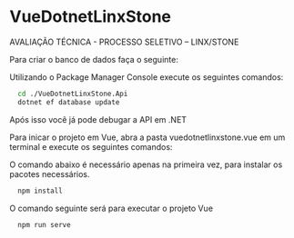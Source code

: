 
# VueDotnetLinxStone

AVALIAÇÃO TÉCNICA - PROCESSO SELETIVO – LINX/STONE


Para criar o banco de dados faça o seguinte:

Utilizando o Package Manager Console execute os seguintes comandos:
```bash
  cd ./VueDotnetLinxStone.Api
  dotnet ef database update
```

Após isso você já pode debugar a API em .NET


Para inicar o projeto em Vue, abra a pasta vuedotnetlinxstone.vue em um terminal e execute os seguintes comandos:

O comando abaixo é necessário apenas na primeira vez, para instalar os pacotes necessários.
```bash
  npm install
```

O comando seguinte será para executar o projeto Vue
```bash
  npm run serve
```
